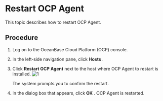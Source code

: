 Restart OCP Agent 
======================================

This topic describes how to restart OCP Agent. 

**Procedure** 
----------------------------------

1. Log on to the OceanBase Cloud Platform (OCP) console.

   

2. In the left-side navigation pane, click **Hosts** .

   

3. Click **Restart OCP Agent** next to the host where OCP Agent to restart is installed. ![1](https://help-static-aliyun-doc.aliyuncs.com/assets/img/en-US/6699934461/p393966.png)

   The system prompts you to confirm the restart.
   

4. In the dialog box that appears, click **OK** . OCP Agent is restarted.

   



